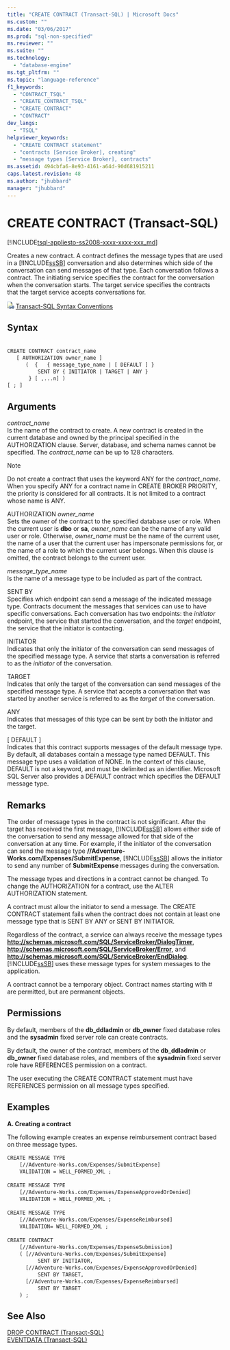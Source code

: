 ```yaml
---
title: "CREATE CONTRACT (Transact-SQL) | Microsoft Docs"
ms.custom: ""
ms.date: "03/06/2017"
ms.prod: "sql-non-specified"
ms.reviewer: ""
ms.suite: ""
ms.technology: 
  - "database-engine"
ms.tgt_pltfrm: ""
ms.topic: "language-reference"
f1_keywords: 
  - "CONTRACT_TSQL"
  - "CREATE_CONTRACT_TSQL"
  - "CREATE CONTRACT"
  - "CONTRACT"
dev_langs: 
  - "TSQL"
helpviewer_keywords: 
  - "CREATE CONTRACT statement"
  - "contracts [Service Broker], creating"
  - "message types [Service Broker], contracts"
ms.assetid: 494cbfa6-8e93-4161-a64d-90d681915211
caps.latest.revision: 48
ms.author: "jhubbard"
manager: "jhubbard"
---
```

# CREATE CONTRACT (Transact-SQL)
[!INCLUDE[tsql-appliesto-ss2008-xxxx-xxxx-xxx_md](../../a9retired/includes/tsql-appliesto-ss2008-xxxx-xxxx-xxx-md.md)]

  Creates a new contract. A contract defines the message types that are used in a [!INCLUDE[ssSB](../../database-engine/configure/windows/includes/sssb-md.md)] conversation and also determines which side of the conversation can send messages of that type. Each conversation follows a contract. The initiating service specifies the contract for the conversation when the conversation starts. The target service specifies the contracts that the target service accepts conversations for.  
  
 ![Topic link icon](../../a9notintoc/media/topic-link.gif "Topic link icon") [Transact-SQL Syntax Conventions](../../t-sql/language-elements/transact-sql-syntax-conventions-transact-sql.md)  
  
## Syntax  
  
```  
  
CREATE CONTRACT contract_name  
   [ AUTHORIZATION owner_name ]  
      (  {   { message_type_name | [ DEFAULT ] }  
          SENT BY { INITIATOR | TARGET | ANY }   
       } [ ,...n] )   
[ ; ]  
```  
  
## Arguments  
 *contract_name*  
 Is the name of the contract to create. A new contract is created in the current database and owned by the principal specified in the AUTHORIZATION clause. Server, database, and schema names cannot be specified. The *contract_name* can be up to 128 characters.  
  
> [!NOTE]  
>  Do not create a contract that uses the keyword ANY for the *contract_name*. When you specify ANY for a contract name in CREATE BROKER PRIORITY, the priority is considered for all contracts. It is not limited to a contract whose name is ANY.  
  
 AUTHORIZATION *owner_name*  
 Sets the owner of the contract to the specified database user or role. When the current user is **dbo** or **sa**, *owner_name* can be the name of any valid user or role. Otherwise, *owner_name* must be the name of the current user, the name of a user that the current user has impersonate permissions for, or the name of a role to which the current user belongs. When this clause is omitted, the contract belongs to the current user.  
  
 *message_type_name*  
 Is the name of a message type to be included as part of the contract.  
  
 SENT BY  
 Specifies which endpoint can send a message of the indicated message type. Contracts document the messages that services can use to have specific conversations. Each conversation has two endpoints: the *initiator* endpoint, the service that started the conversation, and the *target* endpoint, the service that the initiator is contacting.  
  
 INITIATOR  
 Indicates that only the initiator of the conversation can send messages of the specified message type. A service that starts a conversation is referred to as the *initiator* of the conversation.  
  
 TARGET  
 Indicates that only the target of the conversation can send messages of the specified message type. A service that accepts a conversation that was started by another service is referred to as the *target* of the conversation.  
  
 ANY  
 Indicates that messages of this type can be sent by both the initiator and the target.  
  
 [ DEFAULT ]  
 Indicates that this contract supports messages of the default message type. By default, all databases contain a message type named DEFAULT. This message type uses a validation of NONE. In the context of this clause, DEFAULT is not a keyword, and must be delimited as an identifier. Microsoft SQL Server also provides a DEFAULT contract which specifies the DEFAULT message type.  
  
## Remarks  
 The order of message types in the contract is not significant. After the target has received the first message, [!INCLUDE[ssSB](../../database-engine/configure/windows/includes/sssb-md.md)] allows either side of the conversation to send any message allowed for that side of the conversation at any time. For example, if the initiator of the conversation can send the message type **//Adventure-Works.com/Expenses/SubmitExpense**, [!INCLUDE[ssSB](../../database-engine/configure/windows/includes/sssb-md.md)] allows the initiator to send any number of **SubmitExpense** messages during the conversation.  
  
 The message types and directions in a contract cannot be changed. To change the AUTHORIZATION for a contract, use the ALTER AUTHORIZATION statement.  
  
 A contract must allow the initiator to send a message. The CREATE CONTRACT statement fails when the contract does not contain at least one message type that is SENT BY ANY or SENT BY INITIATOR.  
  
 Regardless of the contract, a service can always receive the message types **http://schemas.microsoft.com/SQL/ServiceBroker/DialogTimer**, **http://schemas.microsoft.com/SQL/ServiceBroker/Error**, and **http://schemas.microsoft.com/SQL/ServiceBroker/EndDialog**. [!INCLUDE[ssSB](../../database-engine/configure/windows/includes/sssb-md.md)] uses these message types for system messages to the application.  
  
 A contract cannot be a temporary object. Contract names starting with # are permitted, but are permanent objects.  
  
## Permissions  
 By default, members of the **db_ddladmin** or **db_owner** fixed database roles and the **sysadmin** fixed server role can create contracts.  
  
 By default, the owner of the contract, members of the **db_ddladmin** or **db_owner** fixed database roles, and members of the **sysadmin** fixed server role have REFERENCES permission on a contract.  
  
 The user executing the CREATE CONTRACT statement must have REFERENCES permission on all message types specified.  
  
## Examples  
 **A. Creating a contract**  
  
 The following example creates an expense reimbursement contract based on three message types.  
  
```  
CREATE MESSAGE TYPE  
    [//Adventure-Works.com/Expenses/SubmitExpense]           
    VALIDATION = WELL_FORMED_XML ;           
  
CREATE MESSAGE TYPE  
    [//Adventure-Works.com/Expenses/ExpenseApprovedOrDenied]           
    VALIDATION = WELL_FORMED_XML ;           
  
CREATE MESSAGE TYPE           
    [//Adventure-Works.com/Expenses/ExpenseReimbursed]           
    VALIDATION= WELL_FORMED_XML ;           
  
CREATE CONTRACT            
    [//Adventure-Works.com/Expenses/ExpenseSubmission]           
    ( [//Adventure-Works.com/Expenses/SubmitExpense]           
          SENT BY INITIATOR,           
      [//Adventure-Works.com/Expenses/ExpenseApprovedOrDenied]           
          SENT BY TARGET,           
      [//Adventure-Works.com/Expenses/ExpenseReimbursed]           
          SENT BY TARGET           
    ) ;  
```  
  
## See Also  
 [DROP CONTRACT &#40;Transact-SQL&#41;](../../t-sql/statements/drop-contract-transact-sql.md)   
 [EVENTDATA &#40;Transact-SQL&#41;](../../t-sql/functions/eventdata-transact-sql.md)  
  
  
